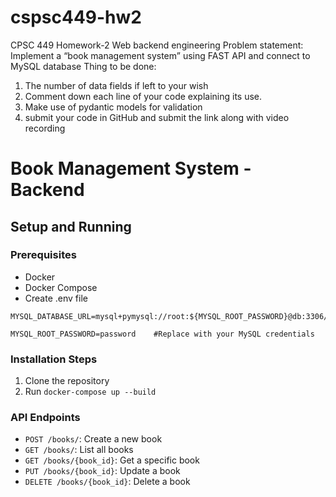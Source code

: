 # cspsc449-hw2
CPSC 449
Homework-2
Web backend engineering
Problem statement:
Implement a “book management system” using FAST API and connect to MySQL database
Thing to be done:
1) The number of data fields if left to your wish
2) Comment down each line of your code explaining its use.
3) Make use of pydantic models for validation
4) submit your code in GitHub and submit the link along with video recording

# Book Management System - Backend

## Setup and Running

### Prerequisites
- Docker
- Docker Compose
- Create .env file
```
MYSQL_DATABASE_URL=mysql+pymysql://root:${MYSQL_ROOT_PASSWORD}@db:3306/book_management

MYSQL_ROOT_PASSWORD=password    #Replace with your MySQL credentials
```

### Installation Steps
1. Clone the repository
2. Run `docker-compose up --build`

### API Endpoints
- `POST /books/`: Create a new book
- `GET /books/`: List all books
- `GET /books/{book_id}`: Get a specific book
- `PUT /books/{book_id}`: Update a book
- `DELETE /books/{book_id}`: Delete a book